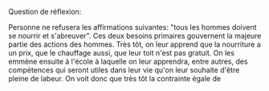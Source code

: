 Question de réflexion: 

Personne ne refusera les affirmations suivantes: "tous les hommes doivent se nourrir et s'abreuver". Ces deux besoins primaires gouvernent la majeure partie des actions des hommes. Très tôt, on leur apprend que la nourriture a un prix, que le chauffage aussi, que leur toit n'est pas gratuit. On les emmène ensuite à l'école à laquelle on leur apprendra, entre autres, des compétences qui seront utiles dans leur vie qu'on leur souhaite d'être pleine de labeur. On voit donc que très tôt la contrainte égale de 
<!--stackedit_data:
eyJoaXN0b3J5IjpbLTkyNTYwMzM2OV19
-->